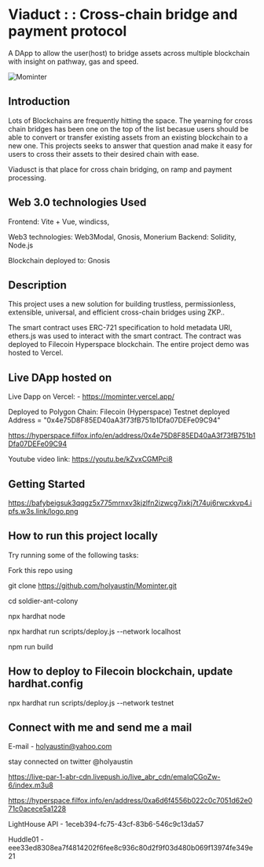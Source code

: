 # Viaduct : : Cross-chain bridge and payment protocol

A DApp to allow the user(host) to bridge assets across multiple blockchain with insight on pathway, gas and speed.

![Mominter](https://bafybeieokaeh6ilnr3pgaw6m2c5pgjlf57qurafzzkhjdeqp76xnpd4yny.ipfs.w3s.link/logobig.png)



## Introduction

Lots of Blockchains are frequently hitting the space. The yearning for cross chain bridges has been one on the top of the list becasue users should be able to convert or transfer existing assets from an existing blockchain to a new one. This projects seeks to answer that question anad make it easy for users to cross their assets to their desired chain with ease. 

Viadusct is that place for cross chain bridging, on ramp and payment processing.

## Web 3.0 technologies Used

Frontend: Vite + Vue, windicss, 

Web3 technologies:  Web3Modal,  Gnosis, Monerium
Backend: Solidity, Node.js

Blockchain deployed to:  Gnosis

## Description

This project uses a new solution for building trustless, permissionless, extensible, universal, and efficient cross-chain bridges using ZKP..

The smart contract uses ERC-721 specification to hold metadata URI, ethers.js was used to interact with the smart contract. The contract was deployed to Filecoin Hyperspace blockchain. The entire project demo was hosted to Vercel.

## Live DApp hosted on

Live Dapp on Vercel: - <https://mominter.vercel.app/>

Deployed to Polygon Chain:
  Filecoin (Hyperspace) Testnet deployed Address = "0x4e75D8F85ED40aA3f73fB751b1Dfa07DEFe09C94"

  <https://hyperspace.filfox.info/en/address/0x4e75D8F85ED40aA3f73fB751b1Dfa07DEFe09C94>

 Youtube video link: <https://youtu.be/kZvxCGMPci8>

## Getting Started

https://bafybeigsuk3qqgz5x775mrnxv3kjzlfn2izwcg7ixkj7t74uj6rwcxkvp4.ipfs.w3s.link/logo.png



## How to run this project locally

Try running some of the following tasks:

Fork this repo using

git clone <https://github.com/holyaustin/Mominter.git>

cd soldier-ant-colony

npx hardhat node

npx hardhat run scripts/deploy.js --network localhost

npm run build

## How to deploy to Filecoin  blockchain, update hardhat.config

npx hardhat run scripts/deploy.js --network testnet

## Connect with me and send me a mail

E-mail - holyaustin@yahoo.com

stay connected on twitter @holyaustin

https://live-par-1-abr-cdn.livepush.io/live_abr_cdn/emaIqCGoZw-6/index.m3u8

https://hyperspace.filfox.info/en/address/0xa6d6f4556b022c0c7051d62e071c0acece5a1228

LightHouse API - 1eceb394-fc75-43cf-83b6-546c9c13da57

Huddle01 - eee33ed8308ea7f4814202f6fee8c936c80d2f9f03d480b069f13974fe349e21